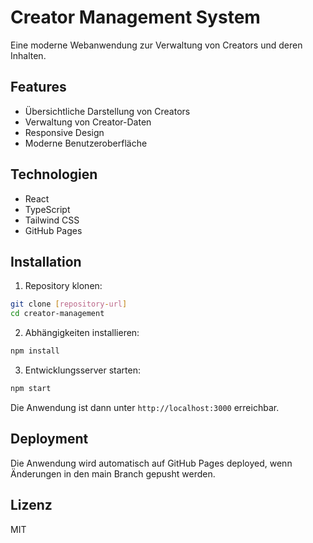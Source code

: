# Creator Management System

Eine moderne Webanwendung zur Verwaltung von Creators und deren Inhalten.

## Features

- Übersichtliche Darstellung von Creators
- Verwaltung von Creator-Daten
- Responsive Design
- Moderne Benutzeroberfläche

## Technologien

- React
- TypeScript
- Tailwind CSS
- GitHub Pages

## Installation

1. Repository klonen:
```bash
git clone [repository-url]
cd creator-management
```

2. Abhängigkeiten installieren:
```bash
npm install
```

3. Entwicklungsserver starten:
```bash
npm start
```

Die Anwendung ist dann unter `http://localhost:3000` erreichbar.

## Deployment

Die Anwendung wird automatisch auf GitHub Pages deployed, wenn Änderungen in den main Branch gepusht werden.

## Lizenz

MIT 